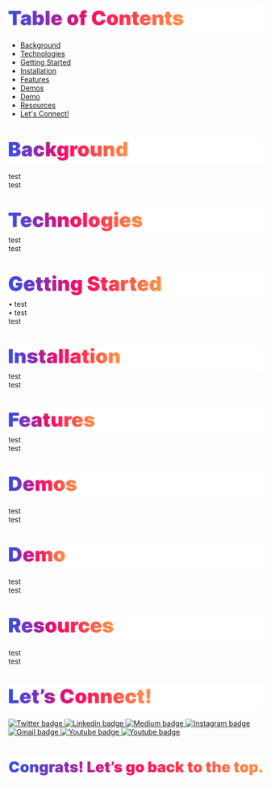 <!-- <p id="project-title"><p>

<a href=#table-of-contents>![Project Title](Assets/inter-project-title.png)</a>  -->

#
<p id="table-of-contents"><p>

<a href=#table-of-contents>![Table of Contents](Assets/inter-toc.png)</a>  

- [Background](#background) 
- [Technologies](#technologies) 
- [Getting Started](#getting-started) 
- [Installation](#installation) 
- [Features](#features) 
- [Demos](#demos)
- [Demo](#demo)
- [Resources](#resources)
- [Let's Connect!](#lets-connect) 

#

<p id="background"><p>

<a href=#table-of-contents>![Background](Assets/inter-background.png)</a>  

test\
test

#

<p id="technologies"><p>

<a href=#table-of-contents>![Technologies](Assets/inter-technologies.png)</a>  
test\
test

#

<p id="getting-started"><p>

<a href=#table-of-contents>![Getting Started](Assets/inter-getting-started.png)</a>  
• test\
• test\
test

#

<p id="installation"><p>

<a href=#table-of-contents>![Installation](Assets/inter-installation.png)</a>  
test\
test

#

<p id="features"><p>

<a href=#table-of-contents>![Features](Assets/inter-features.png)</a>  
test\
test

#

<p id="demos"><p>

<a href=#table-of-contents>![Demos](Assets/inter-demos.png)</a>  

test\
test

#

<p id="demo"><p>

<a href=#table-of-contents>![Demos](Assets/inter-demo.png)</a>  

test\
test

#

<p id="resources"><p>

<a href=#table-of-contents>![Demos](Assets/inter-resources.png)</a>  

test\
test

#

<p id="lets-connect"><p>

<a href=#table-of-contents>![Let's Connect](Assets/inter-lets-connect.png)</a>

<p><a href="https://twitter.com/Emmanuel_Labor"><img src="https://img.shields.io/badge/twitter-%231DA1F2.svg?&style=for-the-badge&logo=twitter&logoColor=white" height=30 width=90 alt="Twitter badge"> <a href="https://www.linkedin.com/in/emmanuelpjose/"><img src="https://img.shields.io/badge/linkedin-%230064e7.svg?&style=for-the-badge&logo=linkedin&logoColor=white" height=30 width=90 alt="Linkedin badge"> <a href="https://emmanueljose.medium.com/"><img src="https://img.shields.io/badge/medium-%238700f5.svg?&style=for-the-badge&logo=medium&logoColor=white" height=30 width=90 alt="Medium badge"> <a href="https://www.instagram.com/emmanuel_jose/"><img src="https://img.shields.io/badge/instagram-%23ff0077.svg?&style=for-the-badge&logo=instagram&logoColor=white" height=30 width=90 alt="Instagram badge"> <a href="mailto:emjose@gmail.com"><img src="https://img.shields.io/badge/gmail-%23fd1745.svg?&style=for-the-badge&logo=gmail&logoColor=white" height=30 width=90 alt="Gmail badge"> <a href="https://www.youtube.com/channel/UCQdqFg-_J83jn9xJRd1W3tQ/videos"><img src="https://img.shields.io/badge/youtube-%23FF0000.svg?&style=for-the-badge&logo=youtube&logoColor=white" height=30 width=90 alt="Youtube badge"> <a href="https://github.com/emjose"><img src="https://img.shields.io/badge/github-%23ff8e44.svg?&style=for-the-badge&logo=github&logoColor=white" height=30 width=90 alt="Youtube badge"></p>

#

<a href=#Project-Title>![Back to Top](Assets/inter-congrats.png)</a>
